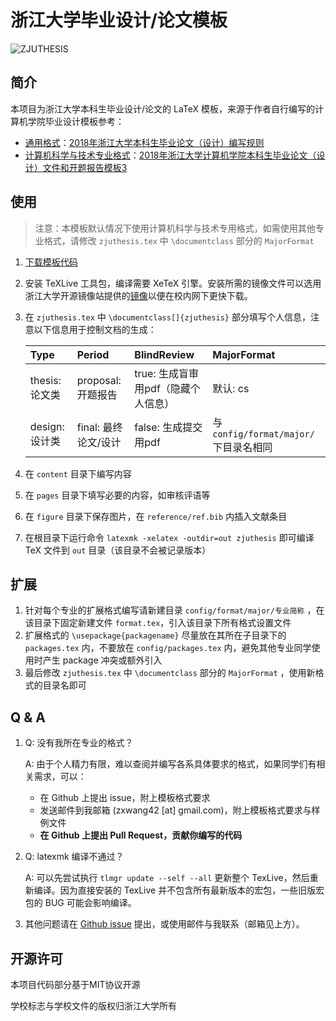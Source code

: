 # 浙江大学毕业设计/论文模板

![ZJUTHESIS](https://img.shields.io/badge/ZJUTHESIS-Template-blue.svg)

## 简介

本项目为浙江大学本科生毕业设计/论文的 LaTeX 模板，来源于作者自行编写的计算机学院毕业设计模板参考：

- [通用格式](config/format/general/format.tex)：[2018年浙江大学本科生毕业论文（设计）编写规则](http://bksy.zju.edu.cn/attachments/2018-01/01-1517384518-1149149.pdf)
- [计算机科学与技术专业格式](config/format/major/cs/format.tex)：[2018年浙江大学计算机学院本科生毕业论文（设计）文件和开题报告模板3](http://cspo.zju.edu.cn/cspo_bks/content.php?id=8640)

## 使用

> 注意：本模板默认情况下使用计算机科学与技术专用格式，如需使用其他专业格式，请修改 `zjuthesis.tex` 中 `\documentclass` 部分的 `MajorFormat`

1. [下载模板代码](https://github.com/TheNetAdmin/zjuthesis/releases)
2. 安装 TeXLive 工具包，编译需要 XeTeX 引擎。安装所需的镜像文件可以选用浙江大学开源镜像站提供的[镜像](https://mirrors.zju.edu.cn/CTAN/systems/texlive/Images/)以便在校内网下更快下载。
3. 在 `zjuthesis.tex` 中 `\documentclass[]{zjuthesis}` 部分填写个人信息，注意以下信息用于控制文档的生成：

    | Type           | Period               | BlindReview                         | MajorFormat                          |
    | :------------- | :------------------- | :---------------------------------- | :----------------------------------- |
    | thesis: 论文类 | proposal: 开题报告   | true: 生成盲审用pdf（隐藏个人信息） | 默认: cs                             |
    | design: 设计类 | final: 最终论文/设计 | false: 生成提交用pdf                | 与 `config/format/major/` 下目录名相同 |

4. 在 `content` 目录下编写内容
5. 在 `pages` 目录下填写必要的内容，如审核评语等
6. 在 `figure` 目录下保存图片，在 `reference/ref.bib` 内插入文献条目
7. 在根目录下运行命令 `latexmk -xelatex -outdir=out zjuthesis` 即可编译 TeX 文件到 `out` 目录（该目录不会被记录版本）

## 扩展

1. 针对每个专业的扩展格式编写请新建目录 `config/format/major/专业简称` ，在该目录下固定新建文件 `format.tex`，引入该目录下所有格式设置文件
2. 扩展格式的 `\usepackage{packagename}` 尽量放在其所在子目录下的 `packages.tex` 内，不要放在 `config/packages.tex` 内，避免其他专业同学使用时产生 package 冲突或额外引入
3. 最后修改 `zjuthesis.tex` 中 `\documentclass` 部分的 `MajorFormat` ，使用新格式的目录名即可

## Q & A

1. Q: 没有我所在专业的格式？

   A: 由于个人精力有限，难以查阅并编写各系具体要求的格式，如果同学们有相关需求，可以：
    - 在 Github 上提出 issue，附上模板格式要求
    - 发送邮件到我邮箱 (zxwang42 [at] gmail.com)，附上模板格式要求与样例文件
    - **在 Github 上提出 Pull Request，贡献你编写的代码**
1. Q: latexmk 编译不通过？

   A: 可以先尝试执行 `tlmgr update --self --all` 更新整个 TexLive，然后重新编译。因为直接安装的 TexLive 并不包含所有最新版本的宏包，一些旧版宏包的 BUG 可能会影响编译。
1. 其他问题请在 [Github issue](./issues/) 提出，或使用邮件与我联系（邮箱见上方）。

## 开源许可

本项目代码部分基于MIT协议开源

学校标志与学校文件的版权归浙江大学所有
